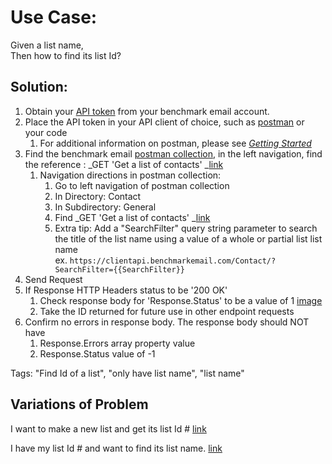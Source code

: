 # Use Case:

Given a list name, \
Then how to find its list Id?


## Solution:  



1.  Obtain your [API token](https://ui.benchmarkemail.com/Integrate#API) from your benchmark email account.
1.  Place the API token in your API client of choice, such as [postman](https://www.getpostman.com/apps) or your code 
    1.  For additional information on postman, please see _[Getting Started](https://drive.google.com/a/benchmarkemail.com/open?id=1j4nmyGE3Obepq4-ETSVANoMbY-7OWUIYF1_jlXfXUr4)_
1.  Find the benchmark email [postman collection](https://developer.benchmarkemail.com/), in the left navigation, find the reference : _GET 'Get a list of contacts' _[link](https://developer.benchmarkemail.com/#cc3ee91a-0ccb-79c1-9365-c96f8511a68b)
    1.  Navigation directions in postman collection: 
        1.  Go to left navigation of postman collection
        1.  In Directory: Contact
        1.  In Subdirectory: General 
        1.  Find _GET 'Get a list of contacts' _[link](https://developer.benchmarkemail.com/#cc3ee91a-0ccb-79c1-9365-c96f8511a68b)
        1.  Extra tip: Add a "SearchFilter" query string parameter to search the title of the list name using a value of a whole or partial list list name	 \
ex. `https://clientapi.benchmarkemail.com/Contact/?SearchFilter={{SearchFilter}}`
1.  Send Request
1.  If  Response HTTP Headers status to be '200 OK'
    1.  Check response body for 'Response.Status' to be a value of 1 [image](https://www.dropbox.com/s/1sktz2e2yfg60dl/2018-09-13_13-22-21.png?dl=0)
    1.  Take the ID returned for future use in other endpoint requests
1.  Confirm no errors in response body. The response body should NOT have 
    1.  Response.Errors array property value
    1.  Response.Status value of -1

Tags: "Find Id of a list", "only have list name", "list name"


## Variations of Problem

I want to make a new list and get its list Id #  [link](https://docs.google.com/document/d/15GOHDrPVoQrIyaLcLSj0zB2frJkUj1U6IqpIpwovhik/edit?usp=sharing)

I have my list Id # and want to find its list name. [link](https://docs.google.com/document/d/1b4YkPwiQ1p3yKIpAz4XF2jpQL0rAKRznedIFDPiH7ak/edit?usp=sharing) 
